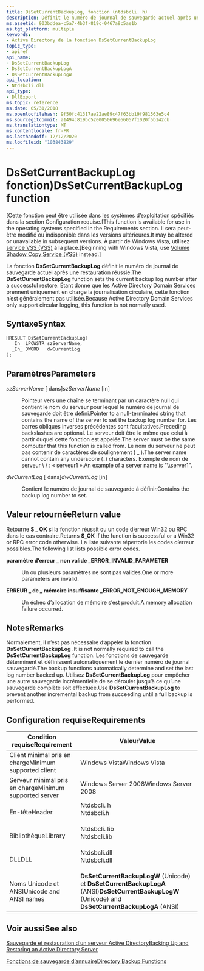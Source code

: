 ```yaml
---
title: DsSetCurrentBackupLog, fonction (ntdsbcli. h)
description: Définit le numéro de journal de sauvegarde actuel après une restauration réussie.
ms.assetid: 903bddea-c5a7-4b3f-819c-0467a9c5ae1b
ms.tgt_platform: multiple
keywords:
- Active Directory de la fonction DsSetCurrentBackupLog
topic_type:
- apiref
api_name:
- DsSetCurrentBackupLog
- DsSetCurrentBackupLogA
- DsSetCurrentBackupLogW
api_location:
- Ntdsbcli.dll
api_type:
- DllExport
ms.topic: reference
ms.date: 05/31/2018
ms.openlocfilehash: 9f50fc41317ae22ae89c47f63bb19f981563e5c4
ms.sourcegitcommit: a1494c819bc5200050696e66057f1020f5b142cb
ms.translationtype: MT
ms.contentlocale: fr-FR
ms.lasthandoff: 12/12/2020
ms.locfileid: "103843829"
---
```

# <a name="dssetcurrentbackuplog-function"></a><span data-ttu-id="2b6b9-104">DsSetCurrentBackupLog fonction)</span><span class="sxs-lookup"><span data-stu-id="2b6b9-104">DsSetCurrentBackupLog function</span></span>

<span data-ttu-id="2b6b9-105">\[Cette fonction peut être utilisée dans les systèmes d’exploitation spécifiés dans la section Configuration requise.</span><span class="sxs-lookup"><span data-stu-id="2b6b9-105">\[This function is available for use in the operating systems specified in the Requirements section.</span></span> <span data-ttu-id="2b6b9-106">Il sera peut-être modifié ou indisponible dans les versions ultérieures.</span><span class="sxs-lookup"><span data-stu-id="2b6b9-106">It may be altered or unavailable in subsequent versions.</span></span> <span data-ttu-id="2b6b9-107">À partir de Windows Vista, utilisez [service VSS (VSS)](../vss/volume-shadow-copy-service-overview.md) à la place.\]</span><span class="sxs-lookup"><span data-stu-id="2b6b9-107">Beginning with Windows Vista, use [Volume Shadow Copy Service (VSS)](../vss/volume-shadow-copy-service-overview.md) instead.\]</span></span>

<span data-ttu-id="2b6b9-108">La fonction **DsSetCurrentBackupLog** définit le numéro de journal de sauvegarde actuel après une restauration réussie.</span><span class="sxs-lookup"><span data-stu-id="2b6b9-108">The **DsSetCurrentBackupLog** function sets the current backup log number after a successful restore.</span></span> <span data-ttu-id="2b6b9-109">Étant donné que les Active Directory Domain Services prennent uniquement en charge la journalisation circulaire, cette fonction n’est généralement pas utilisée.</span><span class="sxs-lookup"><span data-stu-id="2b6b9-109">Because Active Directory Domain Services only support circular logging, this function is not normally used.</span></span>

## <a name="syntax"></a><span data-ttu-id="2b6b9-110">Syntaxe</span><span class="sxs-lookup"><span data-stu-id="2b6b9-110">Syntax</span></span>


```C++
HRESULT DsSetCurrentBackupLog(
  _In_ LPCWSTR szServerName,
  _In_ DWORD   dwCurrentLog
);
```



## <a name="parameters"></a><span data-ttu-id="2b6b9-111">Paramètres</span><span class="sxs-lookup"><span data-stu-id="2b6b9-111">Parameters</span></span>

<dl> <dt>

<span data-ttu-id="2b6b9-112">*szServerName* \[ dans\]</span><span class="sxs-lookup"><span data-stu-id="2b6b9-112">*szServerName* \[in\]</span></span>
</dt> <dd>

<span data-ttu-id="2b6b9-113">Pointeur vers une chaîne se terminant par un caractère null qui contient le nom du serveur pour lequel le numéro de journal de sauvegarde doit être défini.</span><span class="sxs-lookup"><span data-stu-id="2b6b9-113">Pointer to a null-terminated string that contains the name of the server to set the backup log number for.</span></span> <span data-ttu-id="2b6b9-114">Les barres obliques inverses précédentes sont facultatives.</span><span class="sxs-lookup"><span data-stu-id="2b6b9-114">Preceding backslashes are optional.</span></span> <span data-ttu-id="2b6b9-115">Le serveur doit être le même que celui à partir duquel cette fonction est appelée.</span><span class="sxs-lookup"><span data-stu-id="2b6b9-115">The server must be the same computer that this function is called from.</span></span> <span data-ttu-id="2b6b9-116">Le nom du serveur ne peut pas contenir de caractères de soulignement ( \_ ).</span><span class="sxs-lookup"><span data-stu-id="2b6b9-116">The server name cannot contain any underscore (\_) characters.</span></span> <span data-ttu-id="2b6b9-117">Exemple de nom de serveur \\ \\ : « serveur1 ».</span><span class="sxs-lookup"><span data-stu-id="2b6b9-117">An example of a server name is "\\\\server1".</span></span>

</dd> <dt>

<span data-ttu-id="2b6b9-118">*dwCurrentLog* \[ dans\]</span><span class="sxs-lookup"><span data-stu-id="2b6b9-118">*dwCurrentLog* \[in\]</span></span>
</dt> <dd>

<span data-ttu-id="2b6b9-119">Contient le numéro de journal de sauvegarde à définir.</span><span class="sxs-lookup"><span data-stu-id="2b6b9-119">Contains the backup log number to set.</span></span>

</dd> </dl>

## <a name="return-value"></a><span data-ttu-id="2b6b9-120">Valeur retournée</span><span class="sxs-lookup"><span data-stu-id="2b6b9-120">Return value</span></span>

<span data-ttu-id="2b6b9-121">Retourne **S \_ OK** si la fonction réussit ou un code d’erreur Win32 ou RPC dans le cas contraire.</span><span class="sxs-lookup"><span data-stu-id="2b6b9-121">Returns **S\_OK** if the function is successful or a Win32 or RPC error code otherwise.</span></span> <span data-ttu-id="2b6b9-122">La liste suivante répertorie les codes d’erreur possibles.</span><span class="sxs-lookup"><span data-stu-id="2b6b9-122">The following list lists possible error codes.</span></span>

<dl> <dt>

<span data-ttu-id="2b6b9-123">**paramètre d’erreur \_ non valide \_**</span><span class="sxs-lookup"><span data-stu-id="2b6b9-123">**ERROR\_INVALID\_PARAMETER**</span></span>
</dt> <dd>

<span data-ttu-id="2b6b9-124">Un ou plusieurs paramètres ne sont pas valides.</span><span class="sxs-lookup"><span data-stu-id="2b6b9-124">One or more parameters are invalid.</span></span>

</dd> <dt>

<span data-ttu-id="2b6b9-125">**ERREUR \_ de \_ mémoire insuffisante \_**</span><span class="sxs-lookup"><span data-stu-id="2b6b9-125">**ERROR\_NOT\_ENOUGH\_MEMORY**</span></span>
</dt> <dd>

<span data-ttu-id="2b6b9-126">Un échec d’allocation de mémoire s’est produit.</span><span class="sxs-lookup"><span data-stu-id="2b6b9-126">A memory allocation failure occurred.</span></span>

</dd> </dl>

## <a name="remarks"></a><span data-ttu-id="2b6b9-127">Notes</span><span class="sxs-lookup"><span data-stu-id="2b6b9-127">Remarks</span></span>

<span data-ttu-id="2b6b9-128">Normalement, il n’est pas nécessaire d’appeler la fonction **DsSetCurrentBackupLog** .</span><span class="sxs-lookup"><span data-stu-id="2b6b9-128">It is not normally required to call the **DsSetCurrentBackupLog** function.</span></span> <span data-ttu-id="2b6b9-129">Les fonctions de sauvegarde déterminent et définissent automatiquement le dernier numéro de journal sauvegardé.</span><span class="sxs-lookup"><span data-stu-id="2b6b9-129">The backup functions automatically determine and set the last log number backed up.</span></span> <span data-ttu-id="2b6b9-130">Utilisez **DsSetCurrentBackupLog** pour empêcher une autre sauvegarde incrémentielle de se dérouler jusqu’à ce qu’une sauvegarde complète soit effectuée.</span><span class="sxs-lookup"><span data-stu-id="2b6b9-130">Use **DsSetCurrentBackupLog** to prevent another incremental backup from succeeding until a full backup is performed.</span></span>

## <a name="requirements"></a><span data-ttu-id="2b6b9-131">Configuration requise</span><span class="sxs-lookup"><span data-stu-id="2b6b9-131">Requirements</span></span>



| <span data-ttu-id="2b6b9-132">Condition requise</span><span class="sxs-lookup"><span data-stu-id="2b6b9-132">Requirement</span></span> | <span data-ttu-id="2b6b9-133">Valeur</span><span class="sxs-lookup"><span data-stu-id="2b6b9-133">Value</span></span> |
|-------------------------------------|-----------------------------------------------------------------------------------------|
| <span data-ttu-id="2b6b9-134">Client minimal pris en charge</span><span class="sxs-lookup"><span data-stu-id="2b6b9-134">Minimum supported client</span></span><br/> | <span data-ttu-id="2b6b9-135">Windows Vista</span><span class="sxs-lookup"><span data-stu-id="2b6b9-135">Windows Vista</span></span><br/>                                                                |
| <span data-ttu-id="2b6b9-136">Serveur minimal pris en charge</span><span class="sxs-lookup"><span data-stu-id="2b6b9-136">Minimum supported server</span></span><br/> | <span data-ttu-id="2b6b9-137">Windows Server 2008</span><span class="sxs-lookup"><span data-stu-id="2b6b9-137">Windows Server 2008</span></span><br/>                                                          |
| <span data-ttu-id="2b6b9-138">En-tête</span><span class="sxs-lookup"><span data-stu-id="2b6b9-138">Header</span></span><br/>                   | <dl> <span data-ttu-id="2b6b9-139"><dt>Ntdsbcli. h</dt></span><span class="sxs-lookup"><span data-stu-id="2b6b9-139"><dt>Ntdsbcli.h</dt></span></span> </dl>   |
| <span data-ttu-id="2b6b9-140">Bibliothèque</span><span class="sxs-lookup"><span data-stu-id="2b6b9-140">Library</span></span><br/>                  | <dl> <span data-ttu-id="2b6b9-141"><dt>Ntdsbcli. lib</dt></span><span class="sxs-lookup"><span data-stu-id="2b6b9-141"><dt>Ntdsbcli.lib</dt></span></span> </dl> |
| <span data-ttu-id="2b6b9-142">DLL</span><span class="sxs-lookup"><span data-stu-id="2b6b9-142">DLL</span></span><br/>                      | <dl> <span data-ttu-id="2b6b9-143"><dt>Ntdsbcli.dll</dt></span><span class="sxs-lookup"><span data-stu-id="2b6b9-143"><dt>Ntdsbcli.dll</dt></span></span> </dl> |
| <span data-ttu-id="2b6b9-144">Noms Unicode et ANSI</span><span class="sxs-lookup"><span data-stu-id="2b6b9-144">Unicode and ANSI names</span></span><br/>   | <span data-ttu-id="2b6b9-145">**DsSetCurrentBackupLogW** (Unicode) et **DsSetCurrentBackupLogA** (ANSI)</span><span class="sxs-lookup"><span data-stu-id="2b6b9-145">**DsSetCurrentBackupLogW** (Unicode) and **DsSetCurrentBackupLogA** (ANSI)</span></span><br/>   |



## <a name="see-also"></a><span data-ttu-id="2b6b9-146">Voir aussi</span><span class="sxs-lookup"><span data-stu-id="2b6b9-146">See also</span></span>

<dl> <dt>

[<span data-ttu-id="2b6b9-147">Sauvegarde et restauration d’un serveur Active Directory</span><span class="sxs-lookup"><span data-stu-id="2b6b9-147">Backing Up and Restoring an Active Directory Server</span></span>](backing-up-and-restoring-an-active-directory-server.md)
</dt> <dt>

[<span data-ttu-id="2b6b9-148">Fonctions de sauvegarde d’annuaire</span><span class="sxs-lookup"><span data-stu-id="2b6b9-148">Directory Backup Functions</span></span>](directory-backup-functions.md)
</dt> </dl>

 

